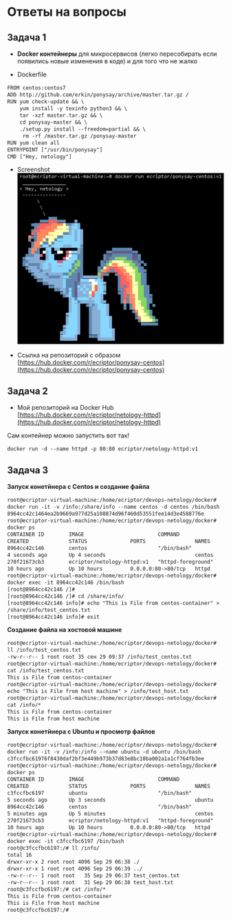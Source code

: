 # Ответы на вопросы

## Задача 1

- **Docker контейнеры** для микросервисов (легко пересобирать если появились новые изменения в коде) и для того что не жалко


* Dockerfile
```
FROM centos:centos7
ADD http://github.com/erkin/ponysay/archive/master.tar.gz /
RUN yum check-update && \
    yum install -y texinfo python3 && \
    tar -xzf master.tar.gz && \
    cd ponysay-master && \
    ./setup.py install --freedom=partial && \
     rm -rf /master.tar.gz /ponysay-master
RUN yum clean all
ENTRYPOINT ["/usr/bin/ponysay"]
CMD ["Hey, netology"]

```
* Screenshot
![Screenshot](/homeworks/05-virt-04-docker-practical-skills/ex3_ponysay_screenshot.png)

* Ссылка на репозиторий с образом
[https://hub.docker.com/r/ecriptor/ponysay-centos](https://hub.docker.com/r/ecriptor/ponysay-centos)


## Задача 2

* Мой репозиторий на Docker Hub [https://hub.docker.com/r/ecriptor/netology-httpd](https://hub.docker.com/r/ecriptor/netology-httpd)

Сам контейнер можно запустить вот так!
```
docker run -d --name httpd -p 80:80 ecriptor/netology-httpd:v1
``` 


## Задача 3

**Запуск конетйнера с Centos и создание файла**
```
root@ecriptor-virtual-machine:/home/ecriptor/devops-netology/docker# docker run -it -v /info:/share/info --name centos -d centos /bin/bash
8964cc42c1464ea2b9669a977d25a108874d96f460d53551fee14d3e4588776e
root@ecriptor-virtual-machine:/home/ecriptor/devops-netology/docker# docker ps
CONTAINER ID        IMAGE                        COMMAND              CREATED             STATUS              PORTS                NAMES
8964cc42c146        centos                       "/bin/bash"          4 seconds ago       Up 4 seconds                             centos
270f21673cb3        ecriptor/netology-httpd:v1   "httpd-foreground"   10 hours ago        Up 10 hours         0.0.0.0:80->80/tcp   httpd
root@ecriptor-virtual-machine:/home/ecriptor/devops-netology/docker# docker exec -it 8964cc42c146 /bin/bash
[root@8964cc42c146 /]# 
[root@8964cc42c146 /]# cd /share/info/
[root@8964cc42c146 info]# echo "This is File from centos-container" > /share/info/test_centos.txt
[root@8964cc42c146 info]# exit
```
**Создание файла на хостовой машине**
```
root@ecriptor-virtual-machine:/home/ecriptor/devops-netology/docker# ll /info/test_centos.txt 
-rw-r--r-- 1 root root 35 сен 29 09:37 /info/test_centos.txt
root@ecriptor-virtual-machine:/home/ecriptor/devops-netology/docker# cat /info/test_centos.txt 
This is File from centos-container
root@ecriptor-virtual-machine:/home/ecriptor/devops-netology/docker# echo "This is File from host machine" > /info/test_host.txt
root@ecriptor-virtual-machine:/home/ecriptor/devops-netology/docker# cat /info/* 
This is File from centos-container
This is File from host machine
```
**Запуск конетйнера с Ubuntu и просмотр файлов**
```
root@ecriptor-virtual-machine:/home/ecriptor/devops-netology/docker# docker run -it -v /info:/info --name ubuntu -d ubuntu /bin/bash
c3fccfbc61976f8430daf2bf3e449b973b37d83e8bc10ba002a1a1cf764fb3ee
root@ecriptor-virtual-machine:/home/ecriptor/devops-netology/docker# docker ps
CONTAINER ID        IMAGE                        COMMAND              CREATED             STATUS              PORTS                NAMES
c3fccfbc6197        ubuntu                       "/bin/bash"          5 seconds ago       Up 3 seconds                             ubuntu
8964cc42c146        centos                       "/bin/bash"          5 minutes ago       Up 5 minutes                             centos
270f21673cb3        ecriptor/netology-httpd:v1   "httpd-foreground"   10 hours ago        Up 10 hours         0.0.0.0:80->80/tcp   httpd
root@ecriptor-virtual-machine:/home/ecriptor/devops-netology/docker# docker exec -it c3fccfbc6197 /bin/bash
root@c3fccfbc6197:/# ll /info/
total 16
drwxr-xr-x 2 root root 4096 Sep 29 06:38 ./
drwxr-xr-x 1 root root 4096 Sep 29 06:39 ../
-rw-r--r-- 1 root root   35 Sep 29 06:37 test_centos.txt
-rw-r--r-- 1 root root   31 Sep 29 06:38 test_host.txt
root@c3fccfbc6197:/# cat /info/*
This is File from centos-container
This is File from host machine
root@c3fccfbc6197:/#
```

